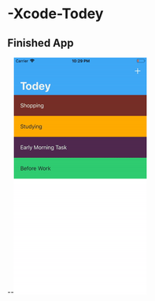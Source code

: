 # -Xcode-Todey


## Finished App
--![Finished App](https://github.com/princebharti/Images/blob/master/Todey.gif)
